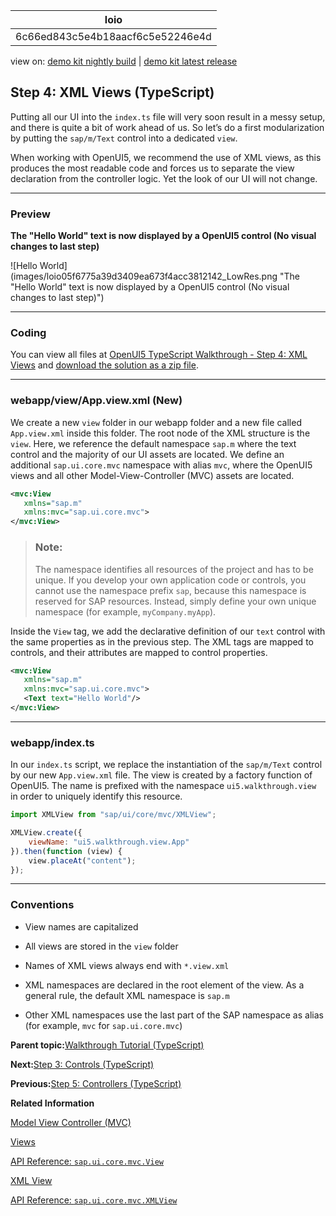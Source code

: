 <!-- loio6c66ed843c5e4b18aacf6c5e52246e4d -->

| loio |
| -----|
| 6c66ed843c5e4b18aacf6c5e52246e4d |

<div id="loio">

view on: [demo kit nightly build](https://sdk.openui5.org/nightly/#/topic/6c66ed843c5e4b18aacf6c5e52246e4d) | [demo kit latest release](https://sdk.openui5.org/topic/6c66ed843c5e4b18aacf6c5e52246e4d)</div>

## Step 4: XML Views \(TypeScript\)

Putting all our UI into the `index.ts` file will very soon result in a messy setup, and there is quite a bit of work ahead of us. So let’s do a first modularization by putting the `sap/m/Text` control into a dedicated `view`.

When working with OpenUI5, we recommend the use of XML views, as this produces the most readable code and forces us to separate the view declaration from the controller logic. Yet the look of our UI will not change.

***

### Preview

  
  
**The "Hello World" text is now displayed by a OpenUI5 control \(No visual changes to last step\)**

![Hello World](images/loio05f6775a39d3409ea673f4acc3812142_LowRes.png "The "Hello World" text is now displayed by a OpenUI5 control (No
					visual changes to last step)")

***

<a name="loio6c66ed843c5e4b18aacf6c5e52246e4d__section_l3f_lgc_syb"/>

### Coding

You can view all files at [OpenUI5 TypeScript Walkthrough - Step 4: XML Views](https://github.com/sap-samples/ui5-typescript-walkthrough/tree/main/steps/04) and [download the solution as a zip file](https://sap-samples.github.io/ui5-typescript-walkthrough/ui5-typescript-walkthrough-step-04.zip).

***

<a name="loio6c66ed843c5e4b18aacf6c5e52246e4d__section_m3f_lgc_syb"/>

### webapp/view/App.view.xml \(New\)

We create a new `view` folder in our webapp folder and a new file called `App.view.xml` inside this folder. The root node of the XML structure is the `view`. Here, we reference the default namespace `sap.m` where the text control and the majority of our UI assets are located. We define an additional `sap.ui.core.mvc` namespace with alias `mvc`, where the OpenUI5 views and all other Model-View-Controller \(MVC\) assets are located.

```xml
<mvc:View
   xmlns="sap.m"
   xmlns:mvc="sap.ui.core.mvc">
</mvc:View>
```

> ### Note:  
> The namespace identifies all resources of the project and has to be unique. If you develop your own application code or controls, you cannot use the namespace prefix `sap`, because this namespace is reserved for SAP resources. Instead, simply define your own unique namespace \(for example, `myCompany.myApp`\).

Inside the `View` tag, we add the declarative definition of our `text` control with the same properties as in the previous step. The XML tags are mapped to controls, and their attributes are mapped to control properties.

```xml
<mvc:View
   xmlns="sap.m"
   xmlns:mvc="sap.ui.core.mvc">
   <Text text="Hello World"/>
</mvc:View>

```

***

<a name="loio6c66ed843c5e4b18aacf6c5e52246e4d__section_nlq_g1w_xfb"/>

### webapp/index.ts

In our `index.ts` script, we replace the instantiation of the `sap/m/Text` control by our new `App.view.xml` file. The view is created by a factory function of OpenUI5. The name is prefixed with the namespace `ui5.walkthrough.view` in order to uniquely identify this resource.

```js
import XMLView from "sap/ui/core/mvc/XMLView";

XMLView.create({
    viewName: "ui5.walkthrough.view.App"
}).then(function (view) {
    view.placeAt("content");
});
```

***

### Conventions

-   View names are capitalized

-   All views are stored in the `view` folder

-   Names of XML views always end with `*.view.xml`

-   XML namespaces are declared in the root element of the view. As a general rule, the default XML namespace is `sap.m`

-   Other XML namespaces use the last part of the SAP namespace as alias \(for example, `mvc` for `sap.ui.core.mvc`\)


**Parent topic:**[Walkthrough Tutorial \(TypeScript\)](Walkthrough_Tutorial_TypeScript_dad1905.md "In this tutorial we'll introduce you to all major development paradigms of OpenUI5. We'll demonstrate the use of TypeScript with OpenUI5 and highlight the specific characteristics of this approach.")

**Next:**[Step 3: Controls \(TypeScript\)](Step_3_Controls_TypeScript_0feb70c.md "Now it is time to build our first little UI by replacing the “Hello World” text in the HTML body by the OpenUI5 control sap/m/Text. In the beginning, we will use the TypeScript control API to set up the UI, the control instance is then placed into the HTML body.")

**Previous:**[Step 5: Controllers \(TypeScript\)](Step_5_Controllers_TypeScript_e5c58fe.md "In this step, we replace the text with a button and show the “Hello World” message when the button is pressed. The handling of the button's press event is implemented in the controller of the view.")

**Related Information**  


[Model View Controller \(MVC\)](Model_View_Controller_MVC_91f2334.md "The Model View Controller (MVC) concept is used in OpenUI5 to separate the representation of information from the user interaction. This separation facilitates development and the changing of parts independently.")

[Views](Views_91f27e3.md "The view in the Model-View-Controller (MVC) concept is responsible for defining and rendering the UI. OpenUI5 supports predefined view types.")

[API Reference: `sap.ui.core.mvc.View`](https://sdk.openui5.org/api/sap.ui.core.mvc.View)

[XML View](XML_View_91f2928.md "The XML view type is defined in an XML file, with a file name ending in .view.xml. The file name and the folder structure together specify the name of the view that equals the OpenUI5 module name.")

[API Reference: `sap.ui.core.mvc.XMLView`](https://sdk.openui5.org/api/sap.ui.core.mvc.XMLView)

